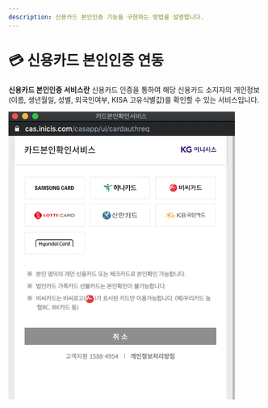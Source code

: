 ```yaml
---
description: 신용카드 본인인증 기능을 구현하는 방법을 설명합니다.
---
```


# 💳 신용카드 본인인증 연동

**신용카드 본인인증 서비스란** 신용카드 인증을 통하여 해당 신용카드 소지자의 개인정보(이름, 생년월일, 성별, 외국인여부, KISA 고유식별값)를 확인할 수 있는 서비스입니다.

![신용카드 본인인증 화면 예시](<../../.gitbook/assets/image (17) (1) (1) (1).png>)
